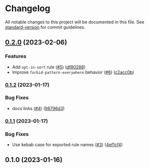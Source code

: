 # Changelog

All notable changes to this project will be documented in this file. See [standard-version](https://github.com/conventional-changelog/standard-version) for commit guidelines.

## [0.2.0](https://github.com/adamhamlin/eslint-plugin/compare/v0.1.2...v0.2.0) (2023-02-06)


### Features

* Add `opt-in-sort` rule ([#5](https://github.com/adamhamlin/eslint-plugin/issues/5)) ([df80288](https://github.com/adamhamlin/eslint-plugin/commit/df802881ef16d9169f302206aa605cd8cd7709de))
* Improve `forbid-pattern-everywhere` behavior ([#6](https://github.com/adamhamlin/eslint-plugin/issues/6)) ([c2acc0b](https://github.com/adamhamlin/eslint-plugin/commit/c2acc0bdaa29dc5cf7e66e6857d7a55b18a76625))

### [0.1.2](https://github.com/adamhamlin/eslint-plugin/compare/v0.1.1...v0.1.2) (2023-01-17)


### Bug Fixes

* docs links ([#4](https://github.com/adamhamlin/eslint-plugin/issues/4)) ([98796d3](https://github.com/adamhamlin/eslint-plugin/commit/98796d31c6742d22c4a68a0d0bee8ea412b857d6))

### [0.1.1](https://github.com/adamhamlin/eslint-plugin/compare/v0.1.0...v0.1.1) (2023-01-17)


### Bug Fixes

* Use kebab case for exported rule names ([#3](https://github.com/adamhamlin/eslint-plugin/issues/3)) ([4ef1cf4](https://github.com/adamhamlin/eslint-plugin/commit/4ef1cf48266f75d126cf68e3adf5a805dfa75fb1))

## 0.1.0 (2023-01-16)
